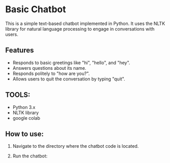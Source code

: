 
# Basic Chatbot

This is a simple text-based chatbot implemented in Python. It uses the NLTK library for natural language processing to engage in conversations with users.

## Features

- Responds to basic greetings like "hi", "hello", and "hey".
- Answers questions about its name.
- Responds politely to "how are you?".
- Allows users to quit the conversation by typing "quit".
## TOOLS:

- Python 3.x
- NLTK library
- google colab
## How to use:

1. Navigate to the directory where the chatbot code is located.

2. Run the chatbot:

